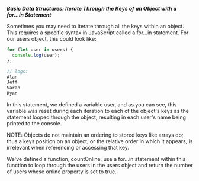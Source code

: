 ***Basic Data Structures: Iterate Through the Keys of an Object with a for...in Statement***

Sometimes you may need to iterate through all the keys within an object. This requires a specific syntax in JavaScript called a for...in statement. For our users object, this could look like:

```javascript
for (let user in users) {
  console.log(user);
};

// logs:
Alan
Jeff
Sarah
Ryan
```

In this statement, we defined a variable user, and as you can see, this variable was reset during each iteration to each of the object's keys as the statement looped through the object, resulting in each user's name being printed to the console.

NOTE:
Objects do not maintain an ordering to stored keys like arrays do; thus a keys position on an object, or the relative order in which it appears, is irrelevant when referencing or accessing that key.


We've defined a function, countOnline; use a for...in statement within this function to loop through the users in the users object and return the number of users whose online property is set to true.
